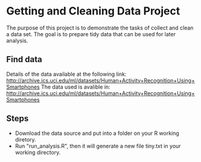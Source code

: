 # Getting and Cleaning Data Project

The purpose of this project is to demonstrate the tasks of collect and clean a data set. The goal is to prepare tidy data that can be used for later analysis. 

## Find data
Details of the data available at the following link:
http://archive.ics.uci.edu/ml/datasets/Human+Activity+Recognition+Using+Smartphones
The data used is avalible in: http://archive.ics.uci.edu/ml/datasets/Human+Activity+Recognition+Using+Smartphones

## Steps
* Download the data source and put into a folder on your R working diretory.
* Run "run_analysis.R", then it will generate a new file tiny.txt in your working directory.

